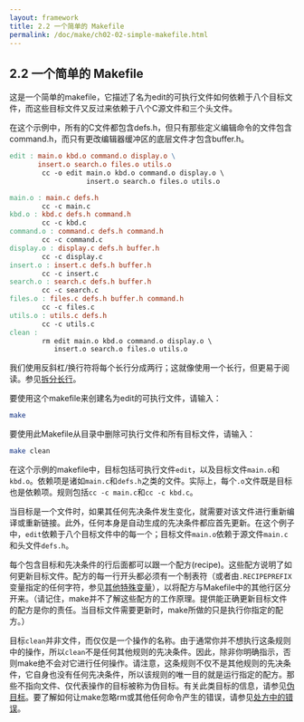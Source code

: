 ```yaml
---
layout: framework
title: 2.2 一个简单的 Makefile
permalink: /doc/make/ch02-02-simple-makefile.html
---
```


## 2.2 一个简单的 Makefile

这是一个简单的makefile，它描述了名为edit的可执行文件如何依赖于八个目标文件，而这些目标文件又反过来依赖于八个C源文件和三个头文件。

在这个示例中，所有的C文件都包含defs.h，但只有那些定义编辑命令的文件包含command.h，而只有更改编辑器缓冲区的底层文件才包含buffer.h。

```makefile
edit : main.o kbd.o command.o display.o \
       insert.o search.o files.o utils.o
        cc -o edit main.o kbd.o command.o display.o \
                   insert.o search.o files.o utils.o

main.o : main.c defs.h
        cc -c main.c
kbd.o : kbd.c defs.h command.h
        cc -c kbd.c
command.o : command.c defs.h command.h
        cc -c command.c
display.o : display.c defs.h buffer.h
        cc -c display.c
insert.o : insert.c defs.h buffer.h
        cc -c insert.c
search.o : search.c defs.h buffer.h
        cc -c search.c
files.o : files.c defs.h buffer.h command.h
        cc -c files.c
utils.o : utils.c defs.h
        cc -c utils.c
clean :
        rm edit main.o kbd.o command.o display.o \
           insert.o search.o files.o utils.o
```

我们使用反斜杠/换行符将每个长行分成两行；这就像使用一个长行，但更易于阅读。参见[拆分长行](ch03-01-01-splitting-lines.html)。

要使用这个makefile来创建名为edit的可执行文件，请输入：

```bash
make
```

要使用此Makefile从目录中删除可执行文件和所有目标文件，请输入：

```bash
make clean
```

在这个示例的makefile中，目标包括可执行文件`edit`，以及目标文件`main.o`和`kbd.o`。依赖项是诸如`main.c`和`defs.h`之类的文件。实际上，每个`.o`文件既是目标也是依赖项。规则包括`cc -c main.c`和`cc -c kbd.c`。

当目标是一个文件时，如果其任何先决条件发生变化，就需要对该文件进行重新编译或重新链接。此外，任何本身是自动生成的先决条件都应首先更新。在这个例子中，`edit`依赖于八个目标文件中的每一个；目标文件`main.o`依赖于源文件`main.c`和头文件`defs.h`。

每个包含目标和先决条件的行后面都可以跟一个配方(recipe)。这些配方说明了如何更新目标文件。配方的每一行开头都必须有一个制表符（或者由`.RECIPEPREFIX`变量指定的任何字符，参见[其他特殊变量](ch06-14-special-variables.html)），以将配方与Makefile中的其他行区分开来。（请记住，make并不了解这些配方的工作原理。提供能正确更新目标文件的配方是你的责任。当目标文件需要更新时，make所做的只是执行你指定的配方。）

目标`clean`并非文件，而仅仅是一个操作的名称。由于通常你并不想执行这条规则中的操作，所以`clean`不是任何其他规则的先决条件。因此，除非你明确指示，否则make绝不会对它进行任何操作。请注意，这条规则不仅不是其他规则的先决条件，它自身也没有任何先决条件，所以该规则的唯一目的就是运行指定的配方。那些不指向文件、仅代表操作的目标被称为伪目标。有关此类目标的信息，请参见[伪目标](ch04-06-phony-targets.html)。要了解如何让make忽略rm或其他任何命令产生的错误，请参见[处方中的错误](ch05-05-errors.html)。